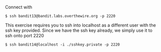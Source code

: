 Connect with

```
$ ssh bandit13@bandit.labs.overthewire.org -p 2220
```

This exercise requires you to ssh into localhost as a different user with the ssh key provided. Since we have the ssh key already, we simply use it to ssh onto port 2220

```
$ ssh bandit14@localhost -i ./sshkey.private -p 2220
```
